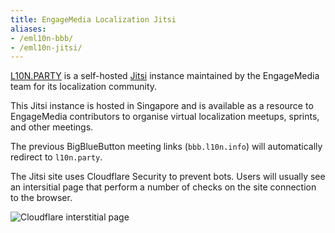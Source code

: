 ```yaml
---
title: EngageMedia Localization Jitsi
aliases:
- /eml10n-bbb/
- /eml10n-jitsi/
---
```


[L10N.PARTY](https://l10n.party) is a self-hosted [Jitsi](https://jitsi.org/) instance maintained by the EngageMedia team for its localization community.

This Jitsi instance is hosted in Singapore and is available as a resource to EngageMedia contributors to organise virtual localization meetups, sprints, and other meetings.

The previous BigBlueButton meeting links (`bbb.l10n.info`) will automatically redirect to `l10n.party`.

The Jitsi site uses Cloudflare Security to prevent bots. Users will usually see an intersitial page that perform a number of checks on the site connection to the browser.

![Cloudflare interstitial page](/images/l10nparty-cloudflare-interstitial-page.jpg)

